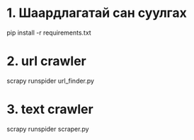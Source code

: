 # 1. Шаардлагатай сан суулгах

pip install -r requirements.txt

# 2. url crawler

scrapy runspider url_finder.py

# 3. text crawler

scrapy runspider scraper.py